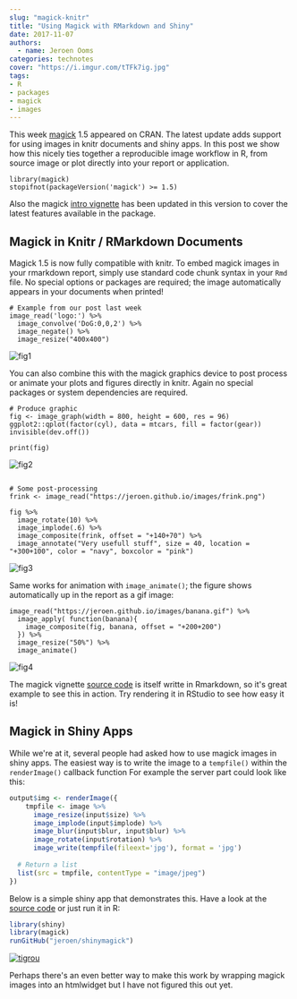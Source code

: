 ```yaml
---
slug: "magick-knitr"
title: "Using Magick with RMarkdown and Shiny"
date: 2017-11-07
authors:
  - name: Jeroen Ooms
categories: technotes
cover: "https://i.imgur.com/tTFk7ig.jpg"
tags:
- R
- packages
- magick
- images
---
```


This week [magick](https://cran.r-project.org/web/packages/magick/vignettes/intro.html) 1.5 appeared on CRAN. The latest update adds support for using images in knitr documents and shiny apps. In this post we show how this nicely ties together a reproducible image workflow in R, from source image or plot directly into your report or application.

```{r}
library(magick)
stopifnot(packageVersion('magick') >= 1.5)
```


Also the magick [intro vignette](https://cran.r-project.org/web/packages/magick/vignettes/intro.html) has been updated in this version to cover the latest features available in the package.

## Magick in Knitr / RMarkdown Documents

Magick 1.5 is now fully compatible with knitr. To embed magick images in your rmarkdown report, simply use standard code chunk syntax in your `Rmd` file. No special options or packages are required; the image automatically appears in your documents when printed! 

```{r}
# Example from our post last week
image_read('logo:') %>%
  image_convolve('DoG:0,0,2') %>%
  image_negate() %>%
  image_resize("400x400")
```

![fig1](https://i.imgur.com/PhwCJ4k.gif)

You can also combine this with the magick graphics device to post process or animate your plots and figures directly in knitr. Again no special packages or system dependencies are required.
  
```{r}
# Produce graphic
fig <- image_graph(width = 800, height = 600, res = 96)
ggplot2::qplot(factor(cyl), data = mtcars, fill = factor(gear))
invisible(dev.off())

print(fig)
```

![fig2](https://i.imgur.com/zFLcHws.png)

```{r}

# Some post-processing
frink <- image_read("https://jeroen.github.io/images/frink.png")

fig %>%
  image_rotate(10) %>%
  image_implode(.6) %>%
  image_composite(frink, offset = "+140+70") %>%
  image_annotate("Very usefull stuff", size = 40, location = "+300+100", color = "navy", boxcolor = "pink")
```

![fig3](https://i.imgur.com/0E5cqaz.png)

Same works for animation with `image_animate()`; the figure shows automatically up in the report as a gif image:

```{r}
image_read("https://jeroen.github.io/images/banana.gif") %>%
  image_apply( function(banana){
    image_composite(fig, banana, offset = "+200+200")
  }) %>% 
  image_resize("50%") %>% 
  image_animate()
```

![fig4](https://i.imgur.com/mi67gjt.gif)


The magick vignette [source code](https://raw.githubusercontent.com/ropensci/magick/master/vignettes/intro.Rmd) is itself writte in Rmarkdown, so it's great example to see this in action. Try rendering it in RStudio to see how easy it is!

## Magick in Shiny Apps

While we're at it, several people had asked how to use magick images in shiny apps. The easiest way is to write the image to a `tempfile()` within the `renderImage()` callback function For example the server part could look like this:

```r
output$img <- renderImage({
    tmpfile <- image %>%
      image_resize(input$size) %>%
      image_implode(input$implode) %>%
      image_blur(input$blur, input$blur) %>%
      image_rotate(input$rotation) %>%
      image_write(tempfile(fileext='jpg'), format = 'jpg')
  
  # Return a list
  list(src = tmpfile, contentType = "image/jpeg")
})
```

Below is a simple shiny app that demonstrates this. Have a look at the [source code](https://github.com/jeroen/shinymagick/blob/master/app.R) or just run it in R:

```r
library(shiny)
library(magick)
runGitHub("jeroen/shinymagick")
```

[![tigrou](https://i.imgur.com/tTFk7ig.jpg)](https://jeroen.shinyapps.io/shinymagick)

Perhaps there's an even better way to make this work by wrapping magick images into an htmlwidget but I have not figured this out yet.
